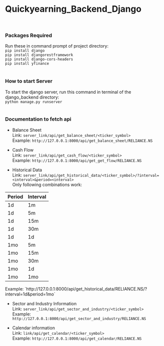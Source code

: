 # Quickyearning_Backend_Django
<br>

### Packages Required
Run these in command prompt of project directory:<br>
`pip install django`<br>
`pip install djangorestframework`<br>
`pip install django-cors-headers`<br>
`pip install yfinance`<br>
<br>

### How to start Server
To start the django server, run this command in terminal of the django_backend directory:<br>
`python manage.py runserver`<br>
<br>

### Documentation to fetch api

- Balance Sheet<br>
Link: `server_link/api/get_balance_sheet/<ticker_symbol>`<br>
Example: `http://127.0.0.1:8000/api/get_balance_sheet/RELIANCE.NS`<br>

- Cash Flow<br>
Link: `server_link/api/get_cash_flow/<ticker_symbol>`<br>
Example: `http://127.0.0.1:8000/api/get_get_flow/RELIANCE.NS`<br>

- Historical Data<br>
Link: `server_link/api/get_historical_data/<ticker_symbol>/?interval=<interval>&period=<interval>`<br>
Only following combinations work:<br>
<table>
    <thead>
        <tr>
            <th>Period</th>
            <th>Interval</th>
        </tr>
    </thead>
    <tbody>
        <tr>
            <td>1d</td>
            <td>1m</td>
        </tr>
        <tr>
            <td>1d</td>
            <td>5m</td>
        </tr>
        <tr>
            <td>1d</td>
            <td>15m</td>
        </tr>
        <tr>
            <td>1d</td>
            <td>30m</td>
        </tr>
        <tr>
            <td>1d</td>
            <td>1d</td>
        </tr>
        <tr>
            <td>1mo</td>
            <td>5m</td>
        </tr>
        <tr>
            <td>1mo</td>
            <td>15m</td>
        </tr>
        <tr>
            <td>1mo</td>
            <td>30m</td>
        </tr>
        <tr>
            <td>1mo</td>
            <td>1d</td>
        </tr>
        <tr>
            <td>1mo</td>
            <td>1mo</td>
        </tr>
    </tbody>
</table>
Example: `http://127.0.0.1:8000/api/get_historical_data/RELIANCE.NS/?interval=1d&period=1mo`<br>

- Sector and Industry Information<br>
Link: `server_link/api/get_sector_and_industry/<ticker_symbol>`<br>
Example: `http://127.0.0.1:8000/api/get_sector_and_industry/RELIANCE.NS`<br>

- Calendar information<br>
Link: `link/api/get_calendar/<ticker_symbol>`<br>
Example: `http://127.0.0.1:8000/api/get_calendar/RELIANCE.NS`<br>

